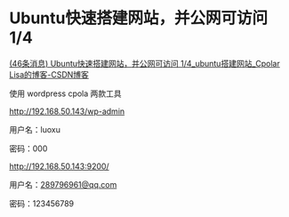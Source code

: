 # Ubuntu快速搭建网站，并公网可访问 1/4

[(46条消息) Ubuntu快速搭建网站，并公网可访问 1/4_ubuntu搭建网站_Cpolar Lisa的博客-CSDN博客](https://blog.csdn.net/CpolarLisa/article/details/126768373)

使用  wordpress     cpola  两款工具

http://192.168.50.143/wp-admin

用户名：luoxu    

密码：000

http://192.168.50.143:9200/

用户名：289796961@qq.com 

密码：123456789





